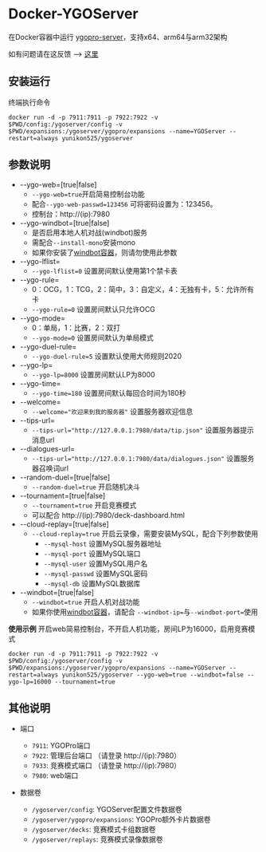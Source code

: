 # Docker-YGOServer
在Docker容器中运行 [ygopro-server](https://github.com/mycard/srvpro)，支持x64、arm64与arm32架构

如有问题请在这反馈 --> [这里](https://github.com/Unicorn369/ygoserver/issues)

## 安装运行
终端执行命令
```
docker run -d -p 7911:7911 -p 7922:7922 -v $PWD/config:/ygoserver/config -v $PWD/expansions:/ygoserver/ygopro/expansions --name=YGOServer --restart=always yunikon525/ygoserver
```

## 参数说明
 * --ygo-web=[true|false]
   * `--ygo-web=true`开启简易控制台功能
   * 配合`--ygo-web-passwd=123456` 可将密码设置为：123456。
   * 控制台：http://(ip):7980
 * --ygo-windbot=[true|false]
   * 是否启用本地人机对战(windbot)服务
   * 需配合`--install-mono`安装mono
   * 如果你安装了[windbot容器](https://hub.docker.com/r/yunikon525/windbot)，则请勿使用此参数
 * --ygo-lflist=
   * `--ygo-lflist=0` 设置房间默认使用第1个禁卡表
 * --ygo-rule=
   * 0：OCG，1：TCG，2：简中，3：自定义，4：无独有卡，5：允许所有卡
   * `--ygo-rule=0` 设置房间默认只允许OCG
 * --ygo-mode=
   * 0：单局，1：比赛，2：双打
   * `--ygo-mode=0` 设置房间默认为单局模式
 * --ygo-duel-rule=
   * `--ygo-duel-rule=5` 设置默认使用大师规则2020
 * --ygo-lp=
   * `--ygo-lp=8000` 设置房间默认LP为8000
 * --ygo-time=
   * `--ygo-time=180` 设置房间默认每回合时间为180秒
 * --welcome=
   * `--welcome="欢迎来到我的服务器"` 设置服务器欢迎信息
 * --tips-url=
   * `--tips-url="http://127.0.0.1:7980/data/tip.json"` 设置服务器提示消息url
 * --dialogues-url=
   * `--tips-url="http://127.0.0.1:7980/data/dialogues.json"` 设置服务器召唤词url
 * --random-duel=[true|false]
   * `--random-duel=true` 开启随机决斗
 * --tournament=[true|false]
   * `--tournament=true` 开启竞赛模式
   * 可以配合 http://(ip):7980/deck-dashboard.html
 * --cloud-replay=[true|false]
   * `--cloud-replay=true` 开启云录像，需要安装MySQL，配合下列参数使用
     * `--mysql-host` 设置MySQL服务器地址
     * `--mysql-port` 设置MySQL端口
     * `--mysql-user` 设置MySQL用户名
     * `--mysql-passwd` 设置MySQL密码
     * `--mysql-db` 设置MySQL数据库
 * --windbot=[true|false]
   * `--windbot=true` 开启人机对战功能
   * 如果你使用[windbot容器](https://hub.docker.com/r/yunikon525/windbot)，请配合 `--windbot-ip=`与`--windbot-port=`使用

**使用示例** 开启web简易控制台，不开启人机功能，房间LP为16000，启用竞赛模式
```
docker run -d -p 7911:7911 -p 7922:7922 -v $PWD/config:/ygoserver/config -v $PWD/expansions:/ygoserver/ygopro/expansions --name=YGOServer --restart=always yunikon525/ygoserver --ygo-web=true --windbot=false --ygo-lp=16000 --tournament=true
```

## 其他说明
  * 端口
    * `7911`: YGOPro端口
    * `7922`: 管理后台端口 （请登录 http://(ip):7980）
    * `7933`: 竞赛模式端口 （请登录 http://(ip):7980）
    * `7980`: web端口

  * 数据卷
    * `/ygoserver/config`: YGOServer配置文件数据卷
    * `/ygoserver/ygopro/expansions`: YGOPro额外卡片数据卷
    * `/ygoserver/decks`: 竞赛模式卡组数据卷
    * `/ygoserver/replays`: 竞赛模式录像数据卷
